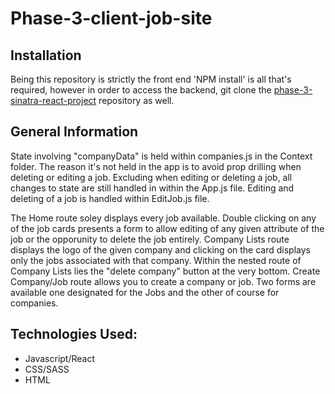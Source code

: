 # Phase-3-client-job-site

## Installation 
Being this repository is strictly the front end 'NPM install' is all that's required, however in order to access the backend, git clone the [phase-3-sinatra-react-project](https://github.com/G3o-R/phase-3-sinatra-react-project) repository as well.

## General Information

State involving "companyData" is held within companies.js in the Context folder. The reason it's not held in the app is to avoid prop drilling when deleting or editing a job. Excluding when editing or deleting a job, all changes to state are still handled in within the App.js file. Editing and deleting of a job is handled within EditJob.js file.

The Home route soley displays every job available. Double clicking on any of the job cards presents a form to allow editing of any given attribute of the job or the opporunity to delete the job entirely. Company Lists route displays the logo of the given company and clicking on the card displays only the jobs associated with that company. Within the nested route of Company Lists lies the "delete company" button at the very bottom. Create Company/Job route allows you to create a company or job. Two forms are available one designated for the Jobs and the other of course for companies.

## Technologies Used:

* Javascript/React
* CSS/SASS
* HTML
